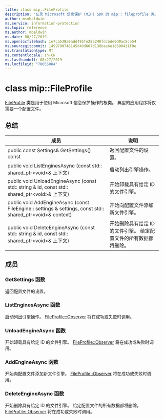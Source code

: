```yaml
---
title: class mip::FileProfile
description: '记录 Microsoft 信息保护 (MIP) SDK 的 mip:: fileprofile 类。'
author: msmbaldwin
ms.service: information-protection
ms.topic: reference
ms.author: mbaldwin
ms.date: 08/27/2019
ms.openlocfilehash: 1e7ca538a0add485fe285240fdcbde0d9ac5ce54
ms.sourcegitcommit: 1499790746145d40d667d138baa6e18598421f0e
ms.translationtype: MT
ms.contentlocale: zh-CN
ms.lasthandoff: 08/27/2019
ms.locfileid: "70056084"
---
```

# <a name="class-mipfileprofile"></a>class mip::FileProfile 
[FileProfile](class_mip_fileprofile.md) 类是用于使用 Microsoft 信息保护操作的根类。
典型的应用程序将仅需要一个配置文件。
  
## <a name="summary"></a>总结
 成员                        | 说明                                
--------------------------------|---------------------------------------------
public const Settings& GetSettings() const  |  返回配置文件的设置。
public void ListEnginesAsync (const std:: shared_ptr\<void\>& 上下文)  |  启动列出引擎操作。
public void UnloadEngineAsync (const std:: string & id, const std:: shared_ptr\<void\>& 上下文)  |  开始卸载具有给定 ID 的文件引擎。
public void AddEngineAsync (const FileEngine:: settings & settings, const std:: shared_ptr\<void\>& context)  |  开始向配置文件添加新文件引擎。
public void DeleteEngineAsync (const std:: string & id, const std:: shared_ptr\<void\>& 上下文)  |  开始删除具有给定 ID 的文件引擎。 给定配置文件的所有数据都将删除。
  
## <a name="members"></a>成员
  
### <a name="getsettings-function"></a>GetSettings 函数
返回配置文件的设置。
  
### <a name="listenginesasync-function"></a>ListEnginesAsync 函数
启动列出引擎操作。
[FileProfile::Observer](class_mip_fileprofile_observer.md) 将在成功或失败时调用。
  
### <a name="unloadengineasync-function"></a>UnloadEngineAsync 函数
开始卸载具有给定 ID 的文件引擎。
[FileProfile::Observer](class_mip_fileprofile_observer.md) 将在成功或失败时调用。
  
### <a name="addengineasync-function"></a>AddEngineAsync 函数
开始向配置文件添加新文件引擎。
[FileProfile::Observer](class_mip_fileprofile_observer.md) 将在成功或失败时调用。
  
### <a name="deleteengineasync-function"></a>DeleteEngineAsync 函数
开始删除具有给定 ID 的文件引擎。 给定配置文件的所有数据都将删除。
[FileProfile::Observer](class_mip_fileprofile_observer.md) 将在成功或失败时调用。